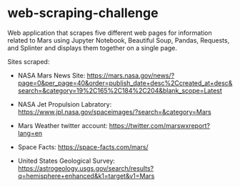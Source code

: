# web-scraping-challenge

Web application that scrapes five different web pages for information related to Mars using Jupyter Notebook, Beautiful Soup, Pandas, Requests, and Splinter and displays them together on a single page.

Sites scraped:

  - NASA Mars News Site: https://mars.nasa.gov/news/?page=0&per_page=40&order=publish_date+desc%2Ccreated_at+desc&search=&category=19%2C165%2C184%2C204&blank_scope=Latest
  
  - NASA Jet Propulsion Labratory: https://www.jpl.nasa.gov/spaceimages/?search=&category=Mars
  
  - Mars Weather twitter account: https://twitter.com/marswxreport?lang=en
  
  - Space Facts: https://space-facts.com/mars/
  
  - United States Geological Survey: https://astrogeology.usgs.gov/search/results?q=hemisphere+enhanced&k1=target&v1=Mars
